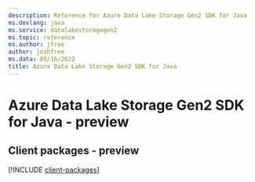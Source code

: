```yaml
---
description: Reference for Azure Data Lake Storage Gen2 SDK for Java
ms.devlang: java
ms.service: datalakestoragegen2
ms.topic: reference
ms.author: jfree
author: joshfree
ms.data: 09/16/2022
title: Azure Data Lake Storage Gen2 SDK for Java
---
```

# Azure Data Lake Storage Gen2 SDK for Java - preview

## Client packages - preview
[!INCLUDE [client-packages](data-lake-storage-gen2-client-index.md)]